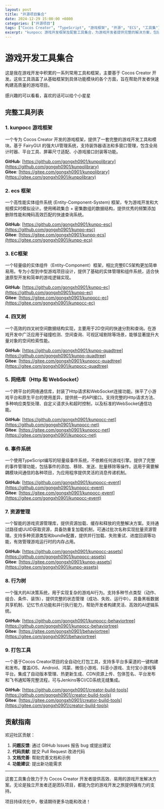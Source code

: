 ```yaml
---
layout: post
title: "开源项目集合"
date: 2024-12-29 15:00:00 +0800
categories: ["开源项目"]
tags: ["Cocos Creator", "TypeScript", "游戏框架", "开源", "ECS", "工具集"]
excerpt: "kunpocc 游戏开发框架及配套工具集合，为游戏开发者提供完整的解决方案，包括UI管理、ECS架构、网络通信、资源管理等多个模块。"
---
```


# 游戏开发工具集合

这是我在游戏开发中积累的一系列常用工具和框架，主要基于 Cocos Creator 开发。这些工具涵盖了从基础框架到具体功能模块的各个方面，旨在帮助开发者快速构建高质量的游戏项目。

感兴趣的可以看看，喜欢的话可以给个小星星

## 完整工具列表

### 1. kunpocc 游戏框架
一个专为 Cocos Creator 开发的游戏框架，提供了一套完整的游戏开发工具和模块。基于 FairyGUI 的强大UI管理系统，支持装饰器语法和多窗口管理，包含全局计时器、平台工具、屏幕尺寸适配、小游戏接口封装等功能。

**GitHub**: [https://github.com/gongxh0901/kunpolibrary](https://github.com/gongxh0901/kunpolibrary)  
**Gitee**: [https://gitee.com/gongxh0901/kunpolibrary](https://gitee.com/gongxh0901/kunpolibrary)

### 2. ecs 框架
一个高性能实体组件系统 (Entity-Component-System) 框架，专为游戏开发和大规模实时模拟设计。使用稀疏集合 + 密集数组的数据结构，提供优秀的频繁添加删除性能和掩码高效匹配的快速查询系统。

**GitHub**: [https://github.com/gongxh0901/kunpo-esc](https://github.com/gongxh0901/kunpo-esc)  
**Gitee**: [https://gitee.com/gongxh0901/kunpo-ecs](https://gitee.com/gongxh0901/kunpo-ecs)

### 3. EC框架
一个轻量级的实体组件（Entity-Component）框架，相比完整ECS架构更加简单易用。专为小型到中型游戏项目设计，提供了基础的实体管理和组件系统，适合快速原型开发和简单的游戏逻辑实现。

**GitHub**: [https://github.com/gongxh0901/kunpo-ec](https://github.com/gongxh0901/kunpo-ec)  
**Gitee**: [https://gitee.com/gongxh0901/kunpocc-ec](https://gitee.com/gongxh0901/kunpocc-ec)

### 4. 四叉树
一个高效的四叉树空间数据结构实现，主要用于2D空间的快速分割和查询。在游戏开发中广泛应用于碰撞检测、空间查询、可视区域剔除等场景，能够显著提升大量对象的空间检索性能。

**GitHub**: [https://github.com/gongxh0901/kunpo-quadtree](https://github.com/gongxh0901/kunpo-quadtree)  
**Gitee**: [https://gitee.com/gongxh0901/kunpocc-quadtree](https://gitee.com/gongxh0901/kunpocc-quadtree)

### 5. 网络库（Http 和 WebSocket）
一个跨平台的网络通信库，封装了Http请求和WebSocket连接功能。抹平了小游戏平台和原生平台的使用差异，提供统一的API接口。支持完整的Http请求方法、多种响应类型处理、自定义请求头和超时控制，以及标准的WebSocket通信功能。

**GitHub**: [https://github.com/gongxh0901/kunpocc-net](https://github.com/gongxh0901/kunpocc-net)  
**Gitee**: [https://gitee.com/gongxh0901/kunpocc-net](https://gitee.com/gongxh0901/kunpocc-net)

### 6. 事件系统
一个使用TypeScript编写的轻量级事件系统，不依赖任何游戏引擎。提供了完整的事件管理功能，包括事件的添加、移除、发送、批量移除等操作。适用于需要解耦模块间通信的各种项目，为应用程序提供灵活的消息传递机制。

**GitHub**: [https://github.com/gongxh0901/kunpocc-event](https://github.com/gongxh0901/kunpocc-event)  
**Gitee**: [https://gitee.com/gongxh0901/kunpocc-event](https://gitee.com/gongxh0901/kunpocc-event)

### 7. 资源管理
一个智能的游戏资源管理库，提供资源加载、缓存和释放的完整解决方案。支持通过路径或UUID获取资源，具备防重复加载机制，可通过批次名称实现批量资源管理。支持多种资源类型和bundle配置，提供并行加载、失败重试、进度回调等功能，有效管理游戏运行时的内存占用。

**GitHub**: [https://github.com/gongxh0901/kunpocc-assets](https://github.com/gongxh0901/kunpocc-assets)  
**Gitee**: [https://gitee.com/gongxh0901/kunpo-assets](https://gitee.com/gongxh0901/kunpo-assets)

### 8. 行为树
一个强大的AI决策系统，用于实现复杂的游戏AI行为。支持多种节点类型（动作、组合、条件、装饰），提供完整的状态管理（成功、失败、运行中）。具备黑板数据共享机制、记忆节点功能和并行执行能力，帮助开发者构建灵活、高效的AI逻辑系统。

**GitHub**: [https://github.com/gongxh0901/kunpocc-behaviortree](https://github.com/gongxh0901/kunpocc-behaviortree)  
**Gitee**: [https://gitee.com/gongxh0901/behaviortree](https://gitee.com/gongxh0901/behaviortree)

### 9. 打包工具
一个基于Cocos Creator项目的全自动化打包工具，支持多平台多渠道的一键构建和发布。覆盖iOS、Android、鸿蒙、微信小游戏、抖音小游戏、支付宝小游戏等平台。集成了自动版本管理、热更新生成、CDN资源上传、包体签名、平台发布和飞书通知等完整流程，可与Jenkins等CI/CD系统无缝集成。

**GitHub**: [https://github.com/gongxh0901/creator-build-tools](https://github.com/gongxh0901/creator-build-tools)  
**Gitee**: [https://gitee.com/gongxh0901/creator-build-tools](https://gitee.com/gongxh0901/creator-build-tools)

## 贡献指南

欢迎社区贡献：

1. **问题反馈**: 通过 GitHub Issues 报告 bug 或提出建议
2. **代码贡献**: 提交 Pull Request 改进代码  
3. **文档完善**: 帮助完善文档和示例
4. **功能建议**: 提出新功能需求

---

这套工具集合致力于为 Cocos Creator 开发者提供高效、易用的游戏开发解决方案。无论是独立开发者还是团队项目，都能为您的游戏开发之旅提供强有力的支持。

项目持续优化中，敬请期待更多功能和改进！ 
